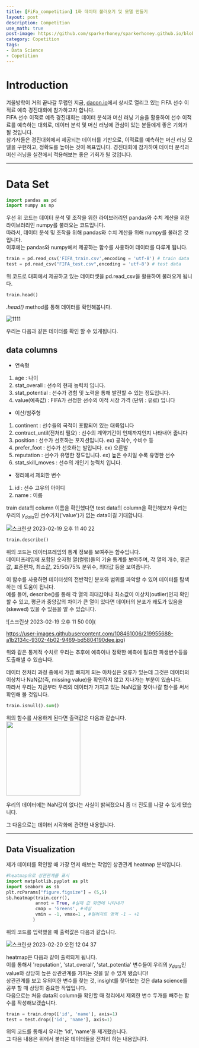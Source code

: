 ```yaml
---
title: [FiFa_competition] 1화 데이터 불러오기 및 모델 만들기
layout: post
description: Competition
use_math: true
post-image: https://github.com/sparkerhoney/sparkerhoney.github.io/blob/master/_images/FIFA_logo_without_slogan.png?raw=true
category: Copetition
tags:
- Data Science
- Copetition
---
```


# Introduction
겨울방학이 거의 끝나갈 무렵인 지금, [dacon.io](https://dacon.io/)에서 상시로 열리고 있는 FIFA 선수 이적료 예측 경진대회에 참가하고자 합니다.<br>
FIFA 선수 이적료 예측 경진대회는 데이터 분석과 머신 러닝 기술을 활용하여 선수 이적료를 예측하는 대회로, 데이터 분석 및 머신 러닝에 관심이 있는 분들에게 좋은 기회가 될 것입니다.<br>
참가자들은 경진대회에서 제공되는 데이터를 기반으로, 이적료를 예측하는 머신 러닝 모델을 구현하고, 정확도를 높이는 것이 목표입니다. 경진대회에 참가하여 데이터 분석과 머신 러닝을 실전에서 적용해보는 좋은 기회가 될 것입니다.<br>

---

# Data Set
```python
import pandas as pd
import numpy as np
```
우선 위 코드는 데이터 분석 및 조작을 위한 라이브러리인 pandas와 수치 계산을 위한 라이브러리인 numpy를 불러오는 코드입니다.<br>
따라서, 데이터 분석 및 조작을 위해 pandas와 수치 계산을 위해 numpy를 불러온 것입니다.<br> 이후에는 pandas와 numpy에서 제공하는 함수를 사용하여 데이터를 다루게 됩니다.<br>
```python
train = pd.read_csv('FIFA_train.csv',encoding = 'utf-8') # train data
test = pd.read_csv("FIFA_test.csv",encoding = 'utf-8') # test data
```
위 코드로 대회에서 제공하고 있는 데이터셋을 pd.read_csv을 활용하여 불러오게 됩니다.<br>
```python
train.head()
```
*.head()* method를 통해 데이터를 확인해봅니다.<br>

![1111](https://user-images.githubusercontent.com/108461006/219954874-23d46f06-f385-4c70-9969-59b4fa6807fe.jpg)

우리는 다음과 같은 데이터를 확인 할 수 있게됩니다.<br>
## data columns
- 연속형
1. age : 나이<br>
2. stat_overall : 선수의 현재 능력치 입니다.<br>
3. stat_potential : 선수가 경험 및 노력을 통해 발전할 수 있는 정도입니다.<br>
4. value(예측값) : FIFA가 선정한 선수의 이적 시장 가격 (단위 : 유로) 입니다<br>
- 이산/범주형
1. continent : 선수들의 국적이 포함되어 있는 대륙입니다<br>
2. contract_until(전처리 필요) : 선수의 계약기간이 언제까지인지 나타내어 줍니다<br>
3. position : 선수가 선호하는 포지션입니다. ex) 공격수, 수비수 등<br>
4. prefer_foot : 선수가 선호하는 발입니다. ex) 오른발<br>
5. reputation : 선수가 유명한 정도입니다. ex) 높은 수치일 수록 유명한 선수<br>
6. stat_skill_moves : 선수의 개인기 능력치 입니다.<br>
- 정리에서 제외한 변수
1. id : 선수 고유의 아이디<br>
2. name : 이름<br>

train data의 column 이름을 확인했다면 test data의 column을 확인해보자 우리는 우리의 $y_{data}$인 선수가치('value')가 없는 data이길 기대합니다.

![스크린샷 2023-02-19 오후 11 40 22](https://user-images.githubusercontent.com/108461006/219955207-7569373e-adfb-4bf1-92d9-9a15a1e41b52.jpg)
```python
train.describe()
```
위의 코드는 데이터프레임의 통계 정보를 보여주는 함수입니다.<br> 데이터프레임에 포함된 숫자형 열(컬럼)들의 기술 통계를 보여주며, 각 열의 개수, 평균값, 표준편차, 최소값, 25/50/75% 분위수, 최대값 등을 보여줍니다.<br>

이 함수를 사용하면 데이터셋의 전반적인 분포와 범위를 파악할 수 있어 데이터를 탐색하는 데 도움이 됩니다.<br> 
예를 들어, describe()를 통해 각 열의 최대값이나 최소값이 이상치(outlier)인지 확인할 수 있고, 평균과 중앙값의 차이가 큰 열이 있다면 데이터의 분포가 왜도가 있음을(skewed) 있을 수 있음을 알 수 있습니다.<br>

![스크린샷 2023-02-19 오후 11 50 00](

https://user-images.githubusercontent.com/108461006/219955688-a1b2134c-9302-4b02-9469-bd5804190dee.jpg)

위와 같은 통계적 수치로 우리는 추후에 예측이나 정확한 예측에 필요한 파생변수등을 도출해낼 수 있습니다.<br>

데이터 전처리 과정 중에서 가끔 빠지게 되는 아차싶은 오류가 있는데 그것은 데이터의 이상치나 NaN값(즉, missing value)을 확인하지 않고 지나가는 부분이 있습니다.<br>
따라서 우리는 지금부터 우리의 데이터가 가지고 있는 NaN값을 찾아나갈 함수를 써서 확인해 볼 것입니다.<br>

```python
train.isnull().sum()
```
위의 함수를 사용하게 된다면 출력값은 다음과 같습니다.<br>
<img src="https://user-images.githubusercontent.com/108461006/219956089-99899241-b9be-4a52-9376-c65e71877e80.jpg" width="200" height="200">

우리의 데이터에는 NaN값이 없다는 사실이 밝혀졌으니 좀 더 진도를 나갈 수 있게 됐습니다.<br>

그 다음으로는 데이터 시각화에 관련한 내용입니다.<br>

---

## Data Visualization
제가 데이터를 확인할 때 가장 먼저 해보는 작업인 상관관계 heatmap 분석입니다.<br>
```python
#heatmap으로 상관관계를 표시
import matplotlib.pyplot as plt
import seaborn as sb
plt.rcParams["figure.figsize"] = (5,5)
sb.heatmap(train.corr(),
           annot = True, #실제 값 화면에 나타내기
           cmap = 'Greens', #색상
           vmin = -1, vmax=1 , #컬러차트 영역 -1 ~ +1
          ) 
```
위의 코드를 입력했을 때 출력값은 다음과 같습니다.<br>

![스크린샷 2023-02-20 오전 12 04 37](https://user-images.githubusercontent.com/108461006/219956507-41c6971e-c41d-4618-be5a-e0f56332e7d7.jpg)

heatmap은 다음과 같이 출력되게 됩니다.<br>
이를 통해서 'reputation', 'stat_overall',	'stat_potentia' 변수들이 우리의 $y_{data}$인 value와 상당히 높은 상관관계를 가지는 것을 알 수 있게 됐습니다!<br>
상관관계를 보고 유의미한 변수를 찾는 것, insight를 찾아보는 것은 data science를 공부 할 때 상당히 중요한 작업입니다.<br>
다음으로는 처음 data의 column을 확인할 때 정리에서 제외한 변수 두개를 빼주는 함수를 작성해보겠습니다.<br>
```python
train = train.drop(['id', 'name'], axis=1)
test = test.drop(['id', 'name'], axis=1)
```
위의 코드를 통해서 우리는 'id', 'name'을 제거했습니다.<br>
그 다음 내용은 위에서 불러온 데이터들을 전처리 하는 내용입니다.<br>
```
